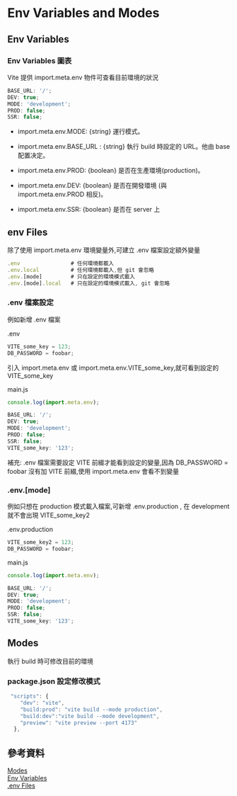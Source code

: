 # Env Variables and Modes

## Env Variables

### Env Variables 圖表

Vite 提供 import.meta.env 物件可查看目前環境的狀況

```javascript
BASE_URL: '/';
DEV: true;
MODE: 'development';
PROD: false;
SSR: false;
```

- import.meta.env.MODE: {string} 運行模式。

- import.meta.env.BASE_URL : {string} 執行 build 時設定的 URL。他由 base 配置决定。

- import.meta.env.PROD: {boolean} 是否在生產環境(production)。

- import.meta.env.DEV: {boolean} 是否在開發環境 (與 import.meta.env.PROD 相反)。

- import.meta.env.SSR: {boolean} 是否在 server 上

## env Files

除了使用 import.meta.env 環境變量外,可建立 .env 檔案設定額外變量

```javascript
.env                # 任何環境都載入
.env.local          # 任何環境都載入,但 git 會忽略
.env.[mode]         # 只在設定的環境模式載入
.env.[mode].local   # 只在設定的環境模式載入, git 會忽略
```

### .env 檔案設定

例如新增 .env 檔案

.env

```javascript
VITE_some_key = 123;
DB_PASSWORD = foobar;
```

引入 import.meta.env 或 import.meta.env.VITE_some_key,就可看到設定的 VITE_some_key

main.js

```javascript
console.log(import.meta.env);
```

```javascript
BASE_URL: '/';
DEV: true;
MODE: 'development';
PROD: false;
SSR: false;
VITE_some_key: '123';
```

補充: .env 檔案需要設定 VITE 前綴才能看到設定的變量,因為 DB_PASSWORD = foobar 沒有加 VITE 前綴,使用 import.meta.env 會看不到變量

### .env.[mode]

例如只想在 production 模式載入檔案,可新增 .env.production , 在 development 就不會出現 VITE_some_key2

.env.production

```javascript
VITE_some_key2 = 123;
DB_PASSWORD = foobar;
```

main.js

```javascript
console.log(import.meta.env);
```

```javascript
BASE_URL: '/';
DEV: true;
MODE: 'development';
PROD: false;
SSR: false;
VITE_some_key: '123';
```

## Modes

執行 build 時可修改目前的環境

### package.json 設定修改模式

```javascript
 "scripts": {
    "dev": "vite",
    "build:prod": "vite build --mode production",
    "build:dev":"vite build --mode development",
    "preview": "vite preview --port 4173"
  },
```

## 參考資料

[Modes](https://vitejs.dev/guide/env-and-mode.html#modes)\
[Env Variables](https://vitejs.dev/guide/env-and-mode.html#env-variables)\
[.env Files](https://vitejs.dev/guide/env-and-mode.html#env-files)
